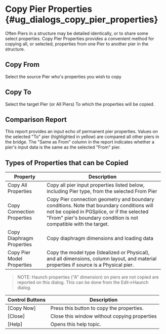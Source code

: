 Copy Pier Properties {#ug_dialogs_copy_pier_properties}
==============================================
Often Piers in a structure may be detailed identically, or to share some select properties. Copy Pier Properties provides a convenient method for copying all, or selected, properties from one Pier to another pier in the structure.

Copy From
--------------------
Select the source Pier who's properties you wish to copy

Copy To
--------------------
Select the target Pier (or All Piers) To which the properties will be copied. 

Comparison Report
-----------------
This report provides an input echo of permanent pier properties. Values on the selected "To" pier (highlighted in yellow) are compared all other piers in the bridge. The "Same as From" column in the report indicates whether a pier's input data is the same as the selected "From" pier.

Types of Properties that can be Copied
----------------------------------------

Property | Description
---------|---------------
Copy All Properties | Copy all pier input properties listed below, including Pier type, from the selected From Pier
Copy Connection Properties | Copy Pier connection geometry and boundary conditions. Note that boundary conditions will not be copied in PGSplice, or if the selected "From" pier's boundary condition is not compatible with the target.
Copy Diaphragm Properties | Copy diaphragm dimensions and loading data
Copy Pier Model Properties | Copy the model type (Idealized or Physical), and all dimensions, column layout, and material properties if source is a Physical pier.

> NOTE: Haunch properties ("A" dimension) on piers are not copied are reported on this dialog. This can be done from the Edit->Haunch dialog.

Control Buttons | Description
----------------| -----------
[Copy Now] | Press this button to copy the properties. 
[Close] | Close this window without copying properties
[Help] | Opens this help topic.

